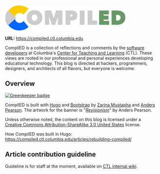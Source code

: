 ![CompiLED](https://raw.githubusercontent.com/ccnmtl/compiled/master/static/img/banner-front-logo.png)  

**URL:** https://compiled.ctl.columbia.edu

CompilED is a collection of reflections and comments by the [software developers](https://compiled.ctl.columbia.edu/authors/) at Columbia's [Center for Teaching and Learning](http://ctl.columbia.edu) (CTL). These views are rooted in our professional and personal experiences developing educational technology. This blog is directed at hackers, programmers, designers, and architects of all flavors, but everyone is welcome.

## Overview

[![Greenkeeper badge](https://badges.greenkeeper.io/ccnmtl/compiled.svg)](https://greenkeeper.io/)

CompilED is built with [Hugo](https://gohugo.io/) and [Bootstrap](http://getbootstrap.com/) by [Zarina Mustapha](http://ctl.columbia.edu/about/team/mustapha/) and [Anders Pearson](http://ctl.columbia.edu/about/team/pearson/). The artwork for the banner is "*[Revisionism](https://myopica.org/oil/revisionism/)*" by Anders Pearson.

Unless otherwise noted, the content on this blog is licensed under a [Creative Commons Attribution-ShareAlike 3.0 United States](http://creativecommons.org/licenses/by-sa/3.0/us/) license.

How CompilED was built in Hugo: https://compiled.ctl.columbia.edu/articles/rebuilding-compiled/

## Article contribution guideline


Guideline is for staff at the moment, available on [CTL internal wiki](http://wiki.ccnmtl.columbia.edu/index.php/CompilED_article_contribution_guidelines).

